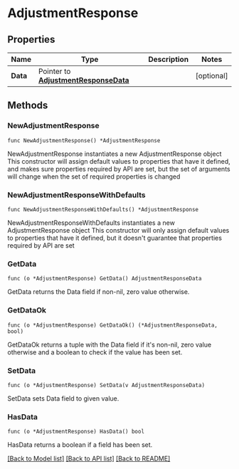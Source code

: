 # AdjustmentResponse

## Properties

Name | Type | Description | Notes
------------ | ------------- | ------------- | -------------
**Data** | Pointer to [**AdjustmentResponseData**](AdjustmentResponseData.md) |  | [optional] 

## Methods

### NewAdjustmentResponse

`func NewAdjustmentResponse() *AdjustmentResponse`

NewAdjustmentResponse instantiates a new AdjustmentResponse object
This constructor will assign default values to properties that have it defined,
and makes sure properties required by API are set, but the set of arguments
will change when the set of required properties is changed

### NewAdjustmentResponseWithDefaults

`func NewAdjustmentResponseWithDefaults() *AdjustmentResponse`

NewAdjustmentResponseWithDefaults instantiates a new AdjustmentResponse object
This constructor will only assign default values to properties that have it defined,
but it doesn't guarantee that properties required by API are set

### GetData

`func (o *AdjustmentResponse) GetData() AdjustmentResponseData`

GetData returns the Data field if non-nil, zero value otherwise.

### GetDataOk

`func (o *AdjustmentResponse) GetDataOk() (*AdjustmentResponseData, bool)`

GetDataOk returns a tuple with the Data field if it's non-nil, zero value otherwise
and a boolean to check if the value has been set.

### SetData

`func (o *AdjustmentResponse) SetData(v AdjustmentResponseData)`

SetData sets Data field to given value.

### HasData

`func (o *AdjustmentResponse) HasData() bool`

HasData returns a boolean if a field has been set.


[[Back to Model list]](../README.md#documentation-for-models) [[Back to API list]](../README.md#documentation-for-api-endpoints) [[Back to README]](../README.md)


